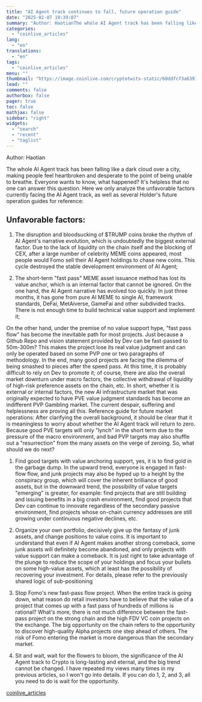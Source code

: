 ```yaml
---
title: "AI Agent track continues to fall, future operation guide"
date: "2025-02-07 19:39:07"
summary: "Author: HaotianThe whole AI Agent track has been falling like a dark cloud over a city, making people feel heartbroken and desperate to the point of being unable to breathe. Everyone wants to know, what happened? It's helpless that no one can answer this question. Here we only analyze the..."
categories:
  - "coinlive_articles"
lang:
  - "en"
translations:
  - "en"
tags:
  - "coinlive_articles"
menu: ""
thumbnail: "https://image.coinlive.com/cryptotwits-static/60ddfcf3a6391854351a8a1a969d23d4.jpg"
lead: ""
comments: false
authorbox: false
pager: true
toc: false
mathjax: false
sidebar: "right"
widgets:
  - "search"
  - "recent"
  - "taglist"
---
```


Author: Haotian

The whole AI Agent track has been falling like a dark cloud over a city, making people feel heartbroken and desperate to the point of being unable to breathe. Everyone wants to know, what happened? It's helpless that no one can answer this question. Here we only analyze the unfavorable factors currently facing the AI ​​Agent track, as well as several Holder's future operation guides for reference:

Unfavorable factors:
--------------------

1) The disruption and bloodsucking of $TRUMP coins broke the rhythm of AI Agent's narrative evolution, which is undoubtedly the biggest external factor. Due to the lack of liquidity on the chain itself and the blocking of CEX, after a large number of celebrity MEME coins appeared, most people would Fomo sell their AI Agent holdings to chase new coins. This cycle destroyed the stable development environment of AI Agent;

2) The short-term "fast pass" MEME asset issuance method has lost its value anchor, which is an internal factor that cannot be ignored. On the one hand, the AI ​​Agent narrative has evolved too quickly. In just three months, it has gone from pure AI MEME to single AI, framework standards, DeFai, MetAiverse, GameFai and other subdivided tracks. There is not enough time to build technical value support and implement it;

On the other hand, under the premise of no value support hype, "fast pass flow" has become the inevitable path for most projects. Just because a Github Repo and vision statement provided by Dev can be fast-passed to 50m-300m? This makes the project lose its real value judgment and can only be operated based on some PVP one or two paragraphs of methodology. In the end, many good projects are facing the dilemma of being smashed to pieces after the speed pass. At this time, it is probably difficult to rely on Dev to promote it; of course, there are also the overall market downturn under macro factors, the collective withdrawal of liquidity of high-risk preference assets on the chain, etc. In short, whether it is external or internal factors, the new AI infrastructure market that was originally expected to have PVE value judgment standards has become an indifferent PVP Gambling market. The current despair, suffering and helplessness are proving all this. Reference guide for future market operations: After clarifying the overall background, it should be clear that it is meaningless to worry about whether the AI ​​Agent track will return to zero. Because good PVE targets will only "lynch" in the short term due to the pressure of the macro environment, and bad PVP targets may also shuffle out a "resurrection" from the many assets on the verge of zeroing. So, what should we do next?

1) Find good targets with value anchoring support, yes, it is to find gold in the garbage dump. In the upward trend, everyone is engaged in fast-flow flow, and junk projects may also be hyped up to a height by the conspiracy group, which will cover the inherent brilliance of good assets, but in the downward trend, the possibility of value targets "emerging" is greater, for example: find projects that are still building and issuing benefits in a big crash environment, find good projects that Dev can continue to innovate regardless of the secondary passive environment, find projects whose on-chain currency addresses are still growing under continuous negative declines, etc.

2) Organize your own portfolio, decisively give up the fantasy of junk assets, and change positions to value coins. It is important to understand that even if AI Agent makes another strong comeback, some junk assets will definitely become abandoned, and only projects with value support can make a comeback. It is just right to take advantage of the plunge to reduce the scope of your holdings and focus your bullets on some high-value assets, which at least has the possibility of recovering your investment. For details, please refer to the previously shared logic of sub-positioning

3) Stop Fomo's new fast-pass flow project. When the entire track is going down, what reason do retail investors have to believe that the value of a project that comes up with a fast pass of hundreds of millions is rational? What's more, there is not much difference between the fast-pass project on the strong chain and the high FDV VC coin projects on the exchange. The big opportunity on the chain refers to the opportunity to discover high-quality Alpha projects one step ahead of others. The risk of Fomo entering the market is more dangerous than the secondary market.

4) Sit and wait, wait for the flowers to bloom, the significance of the AI ​​Agent track to Crypto is long-lasting and eternal, and the big trend cannot be changed. I have repeated my views many times in my previous articles, so I won't go into details. If you can do 1, 2, and 3, all you need to do is wait for the opportunity.

[coinlive_articles](https://www.coinlive.com/news/ai-agent-track-continues-to-fall-future-operation-guide)
